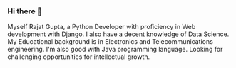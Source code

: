 ### Hi there 👋

Myself Rajat Gupta, a Python Developer with proficiency in Web development with Django. I also have a decent knowledge of Data Science. My Educational background is in Electronics and Telecommunications engineering. I'm also good with Java programming language. 
Looking for challenging opportunities for intellectual growth.

